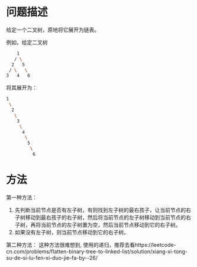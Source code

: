 # 问题描述

给定一个二叉树，原地将它展开为链表。

例如，给定二叉树

```bash
    1
   / \
  2   5
 / \   \
3   4   6
```

将其展开为：

```bash
1
 \
  2
   \
    3
     \
      4
       \
        5
         \
          6
```

# 方法

第一种方法：
1. 先判断当前节点是否有左子树，有则找到左子树的最右孩子，让当前节点的右子树移动到最右孩子的右子树，然后将当前节点的左子树移动到当前节点的右子树，再将当前节点的左子树置为空，然后当前节点移动到它的右子树。
2. 如果没有左子树，则当前节点移动到它的右子树。

第二种方法：
这种方法很难想到, 使用的递归，推荐去看https://leetcode-cn.com/problems/flatten-binary-tree-to-linked-list/solution/xiang-xi-tong-su-de-si-lu-fen-xi-duo-jie-fa-by--26/

